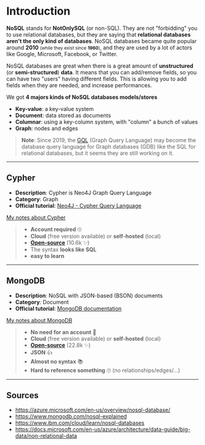 # Introduction

**NoSQL** stands for **NotOnlySQL** (or non-SQL). They are not "forbidding" you to use relational databases, but they are saying that **relational databases aren't the only kind of databases**. NoSQL databases became quite popular around **2010** <small>(while they exist since **1960**)</small>, and they are used by a lot of actors like Google, Microsoft, Facebook, or Twitter.

NoSQL databases are great when there is a great amount of **unstructured** (or **semi-structured**) **data**. It means that you can add/remove fields, so you can have two "users" having different fields. This is allowing you to add fields when they are needed, and increase performances.

We got **4 majors kinds of NoSQL databases models/stores**

* **Key-value**: a key-value system
* **Document**: data stored as documents
* **Columnar**: using a key-column system, with "column" a bunch of values
* **Graph**: nodes and edges

> **Note**: Since 2019, the [GQL](https://en.wikipedia.org/wiki/Graph_Query_Language) (Graph Query Language) may become the database query language for Graph databases (GDB) like the SQL for relational databases, but it seems they are still working on it.

<hr class="sl">

## Cypher

<div class="row row-cols-md-2 mx-0"><div class="align-self-center">

* **Description**: Cypher is Neo4J Graph Query Language
* **Category**: Graph
* **Official tutorial**: [Neo4J - Cypher Query Language](https://neo4j.com/developer/cypher/)

[My notes about Cypher](cypher/index.md)
</div><div>

> * **Account required** 🙄
> * **Cloud** (free version available) or **self-hosted** (local)
> * [**Open-source**](https://github.com/neo4j) (10.6k ✨)
> * The syntax **looks like SQL**
> * **easy to learn**
</div></div>

<hr class="sr">

## MongoDB

<div class="row row-cols-md-2 mx-0"><div class="align-self-center">

* **Description**: NoSQL with JSON-based (BSON) documents
* **Category**: Document
* **Official tutorial**: [MongoDB documentation](https://docs.mongodb.com/guides/)

[My notes about MongoDB](mongodb/index.md)
</div><div>

> * **No need for an account** 🚀
> * **Cloud** (free version available) or **self-hosted** (local)
> * [**Open-source**](https://github.com/mongodb) (22.8k ✨)
> * **JSON** 👍
> * **Almost no syntax** 📚
> * **Hard to reference something** 🙄 (no relationships/edges/...)
</div></div>

<hr class="sl">

## Sources

* <https://azure.microsoft.com/en-us/overview/nosql-database/>
* <https://www.mongodb.com/nosql-explained>
* <https://www.ibm.com/cloud/learn/nosql-databases>
* <https://docs.microsoft.com/en-us/azure/architecture/data-guide/big-data/non-relational-data>